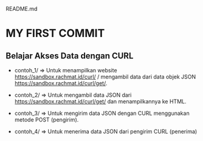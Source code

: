 README.md

# MY FIRST COMMIT

## Belajar Akses Data dengan CURL

* contoh_1/ => Untuk menampilkan website https://sandbox.rachmat.id/curl/ / mengambil data dari data objek JSON https://sandbox.rachmat.id/curl/get/.

* contoh_2/ => Untuk mengambil data JSON dari https://sandbox.rachmat.id/curl/get/ dan menampilkannya ke HTML.

* contoh_3/ => Untuk mengirim data JSON dengan CURL menggunakan metode POST (pengirim).

* contoh_4/ => Untuk menerima data JSON dari pengirim CURL (penerima)